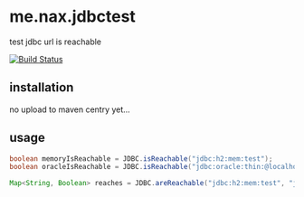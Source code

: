 # me.nax.jdbctest

test jdbc url is reachable

[![Build Status](https://travis-ci.org/naxmefy/me.nax.jdbctest.svg?branch=master)](https://travis-ci.org/naxmefy/me.nax.jdbctest)

## installation

no upload to maven centry yet...

## usage

```java
boolean memoryIsReachable = JDBC.isReachable("jdbc:h2:mem:test");
boolean oracleIsReachable = JDBC.isReachable("jdbc:oracle:thin:@localhost:1521:XE");

Map<String, Boolean> reaches = JDBC.areReachable("jdbc:h2:mem:test", "jdbc:oracle:thin:@localhost:1521:XE");
```